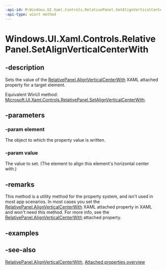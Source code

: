 ```yaml
---
-api-id: M:Windows.UI.Xaml.Controls.RelativePanel.SetAlignVerticalCenterWith(Windows.UI.Xaml.UIElement,System.Object)
-api-type: winrt method
---
```


<!-- Method syntax
public void SetAlignVerticalCenterWith(Windows.UI.Xaml.UIElement element, System.Object value)
-->

# Windows.UI.Xaml.Controls.RelativePanel.SetAlignVerticalCenterWith

## -description
Sets the value of the [RelativePanel.AlignVerticalCenterWith](relativepanel_alignverticalcenterwith.md) XAML attached property for a target element.

Equivalent WinUI method: [Microsoft.UI.Xaml.Controls.RelativePanel.SetAlignVerticalCenterWith](/windows/winui/api/microsoft.ui.xaml.controls.relativepanel.setalignverticalcenterwith).

## -parameters
### -param element
The object to which the property value is written.

### -param value
The value to set. (The element to align this element's horizontal center with.)

## -remarks
This method is a utility method for the property system, and isn't used in most app scenarios. In most cases you set the [RelativePanel.AlignVerticalCenterWith](relativepanel_alignverticalcenterwith.md) XAML attached property in XAML and won't need this method. For more info, see the [RelativePanel.AlignVerticalCenterWith](relativepanel_alignverticalcenterwith.md) attached property.

## -examples

## -see-also

[RelativePanel.AlignVerticalCenterWith](relativepanel_alignverticalcenterwith.md), [Attached properties overview](/windows/uwp/xaml-platform/attached-properties-overview)
